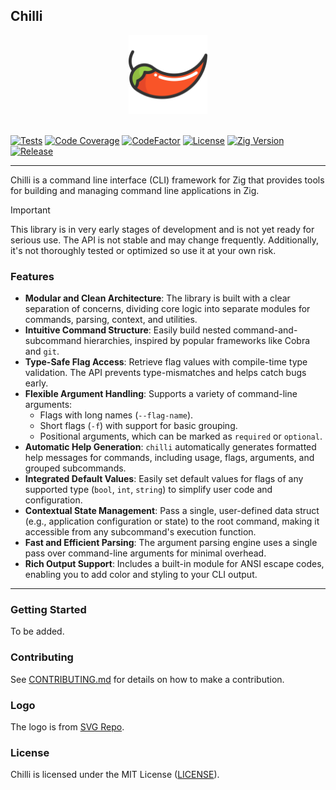 ## Chilli

<div align="center">
  <picture>
    <img alt="Chilli Logo" src="logo.svg" height="25%" width="25%">
  </picture>
</div>
<br>

[![Tests](https://img.shields.io/github/actions/workflow/status/habedi/chilli/tests.yml?label=tests&style=flat&labelColor=282c34&logo=github)](https://github.com/habedi/chilli/actions/workflows/tests.yml)
[![Code Coverage](https://img.shields.io/codecov/c/github/habedi/chilli?label=coverage&style=flat&labelColor=282c34&logo=codecov)](https://codecov.io/gh/habedi/chilli)
[![CodeFactor](https://img.shields.io/codefactor/grade/github/habedi/chilli?label=code%20quality&style=flat&labelColor=282c34&logo=codefactor)](https://www.codefactor.io/repository/github/habedi/chilli)
[![License](https://img.shields.io/badge/license-MIT-007ec6?label=license&style=flat&labelColor=282c34&logo=open-source-initiative)](https://github.com/habedi/chilli/blob/main/LICENSE)
[![Zig Version](https://img.shields.io/badge/Zig-0.14.1-orange?logo=zig&labelColor=282c34)](https://ziglang.org/download/)
[![Release](https://img.shields.io/github/release/habedi/chilli.svg?label=release&style=flat&labelColor=282c34&logo=github)](https://github.com/habedi/chilli/releases/latest)

---

Chilli is a command line interface (CLI) framework for Zig that provides tools for building and managing command line
applications in Zig.

> [!IMPORTANT]
> This library is in very early stages of development and is not yet ready for serious use.
> The API is not stable and may change frequently.
> Additionally, it's not thoroughly tested or optimized so use it at your own risk.

### Features

* **Modular and Clean Architecture**: The library is built with a clear separation of concerns, dividing core logic into
  separate modules for commands, parsing, context, and utilities.
* **Intuitive Command Structure**: Easily build nested command-and-subcommand hierarchies, inspired by popular
  frameworks like Cobra and `git`.
* **Type-Safe Flag Access**: Retrieve flag values with compile-time type validation. The API prevents type-mismatches
  and helps catch bugs early.
* **Flexible Argument Handling**: Supports a variety of command-line arguments:
    * Flags with long names (`--flag-name`).
    * Short flags (`-f`) with support for basic grouping.
    * Positional arguments, which can be marked as `required` or `optional`.
* **Automatic Help Generation**: `chilli` automatically generates formatted help messages for commands, including usage,
  flags, arguments, and grouped subcommands.
* **Integrated Default Values**: Easily set default values for flags of any supported type (`bool`, `int`, `string`) to
  simplify user code and configuration.
* **Contextual State Management**: Pass a single, user-defined data struct (e.g., application configuration or state) to
  the root command, making it accessible from any subcommand's execution function.
* **Fast and Efficient Parsing**: The argument parsing engine uses a single pass over command-line arguments for minimal
  overhead.
* **Rich Output Support**: Includes a built-in module for ANSI escape codes, enabling you to add color and styling to
  your CLI output.

---

### Getting Started

To be added.

### Contributing

See [CONTRIBUTING.md](CONTRIBUTING.md) for details on how to make a contribution.

### Logo

The logo is from [SVG Repo](https://www.svgrepo.com/svg/45673/chili-pepper).

### License

Chilli is licensed under the MIT License ([LICENSE](LICENSE)).
